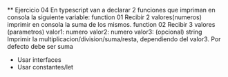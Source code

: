 ** Ejercicio 04
En typescript van a declarar 2 funciones que impriman en consola la siguiente variable:
function 01
Recibir 2 valores(numeros)
imprimir en consola la suma de los mismos.
function 02
Recibir 3 valores (parametros)
valor1: numero
valor2: numero
valor3: (opcional) string
Imprimir la multiplicacion/division/suma/resta, dependiendo del valor3. Por defecto debe ser suma
* Usar interfaces
* Usar constantes/let